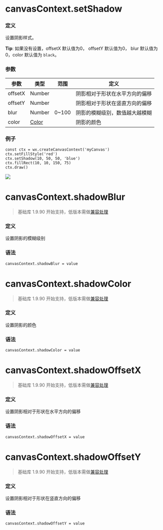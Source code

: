 <!-- https://mp.weixin.qq.com/debug/wxadoc/dev/api/canvas/set-shadow.html -->

canvasContext.setShadow
=======================

### 定义

设置阴影样式。

**Tip**: 如果没有设置，offsetX 默认值为0， offsetY 默认值为0， blur 默认值为0，color 默认值为 `black`。

### 参数

  参数      |  类型                                                                       |  范围    |  定义              
------------|-----------------------------------------------------------------------------|----------|--------------------
  offsetX   |  Number                                                                     |          |阴影相对于形状在水平方向的偏移
  offsetY   |  Number                                                                     |          |阴影相对于形状在竖直方向的偏移
  blur      |  Number                                                                     |  0~100   |阴影的模糊级别，数值越大越模糊
  color     |  [Color](https://mp.weixin.qq.com/debug/wxadoc/dev/api/canvas/color.html)   |          |  阴影的颜色        

### 例子

    const ctx = wx.createCanvasContext('myCanvas')
    ctx.setFillStyle('red')
    ctx.setShadow(10, 50, 50, 'blue')
    ctx.fillRect(10, 10, 150, 75)
    ctx.draw()
    

![](https://mp.weixin.qq.com/debug/wxadoc/dev/image/canvas/shadow.png?t=201838)

canvasContext.shadowBlur
========================

> 基础库 1.9.90 开始支持，低版本需做[兼容处理](https://mp.weixin.qq.com/debug/wxadoc/dev/framework/compatibility.html)

### 定义

设置阴影的模糊级别

### 语法

    canvasContext.shadowBlur = value
    

canvasContext.shadowColor
=========================

> 基础库 1.9.90 开始支持，低版本需做[兼容处理](https://mp.weixin.qq.com/debug/wxadoc/dev/framework/compatibility.html)

### 定义

设置阴影的颜色

### 语法

    canvasContext.shadowColor = value
    

canvasContext.shadowOffsetX
===========================

> 基础库 1.9.90 开始支持，低版本需做[兼容处理](https://mp.weixin.qq.com/debug/wxadoc/dev/framework/compatibility.html)

### 定义

设置阴影相对于形状在水平方向的偏移

### 语法

    canvasContext.shadowOffsetX = value
    

canvasContext.shadowOffsetY
===========================

> 基础库 1.9.90 开始支持，低版本需做[兼容处理](https://mp.weixin.qq.com/debug/wxadoc/dev/framework/compatibility.html)

### 定义

设置阴影相对于形状在竖直方向的偏移

### 语法

    canvasContext.shadowOffsetY = value
